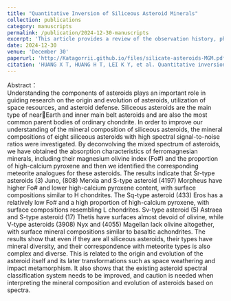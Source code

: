 ```yaml
---
title: "Quantitative Inversion of Siliceous Asteroid Minerals"
collection: publications
category: manuscripts
permalink: /publication/2024-12-30-manuscripts
excerpt: 'This article provides a review of the observation history, physical properties, spectral properties, material composition, formation, and evolution of Jupiter Trojan asteroids, which will support future deep space exploration missions of China'
date: 2024-12-30
venue: 'December 30'
paperurl: 'http://Katagorrii.github.io/files/silicate-asteroids-MGM.pdf'
citation: 'HUANG X T, HUANG H T, LEI K Y, et al. Quantitative inversion of siliceous asteroid minerals[J]. Journal of Space Science and Experiment, 2024, 1(4): 1-9.'
---
```


Abstract：  
Understanding the components of asteroids plays an important role in guiding research on the origin and evolution of asteroids, utilization of space resources, and asteroid defense. Siliceous asteroids are the main type of nearEarth and inner main belt asteroids and are also the most common parent bodies of ordinary chondrite. In order to improve our understanding of the mineral composition of siliceous asteroids, the mineral compositions of eight siliceous asteroids with high spectral signal-to-noise ratios were investigated. By deconvolving the mixed spectrum of asteroids, we have obtained the absorption characteristics of ferromagnesian minerals, including their magnesium olivine index (Fo#) and the proportion of high-calcium pyroxene and then we identified the corresponding meteorite analogues for these asteroids. The results indicate that Sr-type asteroids (3) Juno, (808) Merxia and S-type asteroid (4197) Morpheus have higher Fo# and lower high-calcium pyroxene content, with surface compositions similar to H chondrites. The Sq-type asteroid (433) Eros has a relatively low Fo# and a high proportion of high-calcium pyroxene, with surface compositions resembling L chondrites. Sv-type asteroid (5) Astraea and S-type asteroid (17) Thetis have surfaces almost devoid of olivine, while V-type asteroids (3908) Nyx and (4055) Magellan lack olivine altogether, with surface mineral compositions similar to basaltic achondrites. The results show that even if they are all siliceous asteroids, their types have mineral diversity, and their correspondence with meteorite types is also complex and diverse. This is related to the origin and evolution of the asteroid itself and its later transformations such as space weathering and impact metamorphism. It also shows that the existing asteroid spectral classification system needs to be improved, and caution is needed when interpreting the mineral composition and evolution of asteroids based on spectra.
